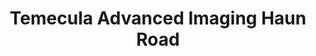 ---
slug: temecula-advanced-imaging-haun-road
title: Temecula Advanced Imaging Haun Road
address: 29798 Haun Road, Suite 103
state: California
stateAbbreviation: CA
city: Menifee
postal: 92586
url: (https://www.radnet.com/temecula-valley//locations/temecula-advanced-imaging-haun-road)
htmlHead:    null
body:    null
appointmentUrl: (http://connect.radnet.com/TVIPP)
walkInTitle: Walk-In Hours
walkInDetails: Mon - Fri | 8:00 am - 4:00 pm
places:
- {
    name: "RadNet Temecula Valley | Temecula Advanced Imaging Haun Road",
    longitude: -117.174169774060,
    latitude: 33.688196096262,
}
---